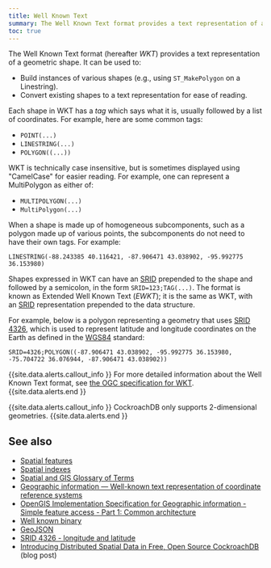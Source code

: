 ```yaml
---
title: Well Known Text
summary: The Well Known Text format provides a text representation of a geometric shape.
toc: true
---
```


The Well Known Text format (hereafter _WKT_) provides a text representation of a geometric shape.  It can be used to:

- Build instances of various shapes (e.g., using `ST_MakePolygon` on a Linestring).
- Convert existing shapes to a text representation for ease of reading.

Each shape in WKT has a _tag_ which says what it is, usually followed by a list of coordinates.  For example, here are some common tags:

- `POINT(...)`
- `LINESTRING(...)`
- `POLYGON((...))`

WKT is technically case insensitive, but is sometimes displayed using "CamelCase" for easier reading.  For example, one can represent a MultiPolygon as either of:

- `MULTIPOLYGON(...)`
- `MultiPolygon(...)`

When a shape is made up of homogeneous subcomponents, such as a polygon made up of various points, the subcomponents do not need to have their own tags. For example:

`LINESTRING(-88.243385 40.116421, -87.906471 43.038902, -95.992775 36.153980)`

<a name="ewkt"></a>

Shapes expressed in WKT can have an [SRID](spatial-glossary.html) prepended to the shape and followed by a semicolon, in the form `SRID=123;TAG(...)`.  The format is known as Extended Well Known Text (_EWKT_); it is the same as WKT, with an [SRID](spatial-glossary.html#srid) representation prepended to the data structure.

For example, below is a polygon representing a geometry that uses [SRID 4326](srid-4326.html), which is used to represent latitude and longitude coordinates on the Earth as defined in the [WGS84](spatial-glossary.html#wgs84) standard:

`SRID=4326;POLYGON((-87.906471 43.038902, -95.992775 36.153980, -75.704722 36.076944, -87.906471 43.038902))`

{{site.data.alerts.callout_info }}
For more detailed information about the Well Known Text format, see [the OGC specification for WKT](http://docs.opengeospatial.org/is/18-010r7/18-010r7.html).
{{site.data.alerts.end }}

{{site.data.alerts.callout_info }}
CockroachDB only supports 2-dimensional geometries.
{{site.data.alerts.end }}

## See also

- [Spatial features](spatial-features.html)
- [Spatial indexes](spatial-indexes.html)
- [Spatial and GIS Glossary of Terms](spatial-glossary.html)
- [Geographic information — Well-known text representation of coordinate reference systems](http://www.opengis.net/doc/is/wkt-crs/2.0.6)
- [OpenGIS Implementation Specification for Geographic information - Simple feature access - Part 1: Common architecture](https://portal.opengeospatial.org/files/?artifact_id=25355)
- [Well known binary](well-known-binary.html)
- [GeoJSON](geojson.html)
- [SRID 4326 - longitude and latitude](srid-4326.html)
- [Introducing Distributed Spatial Data in Free, Open Source CockroachDB](https://www.cockroachlabs.com/blog/spatial-data/) (blog post)
